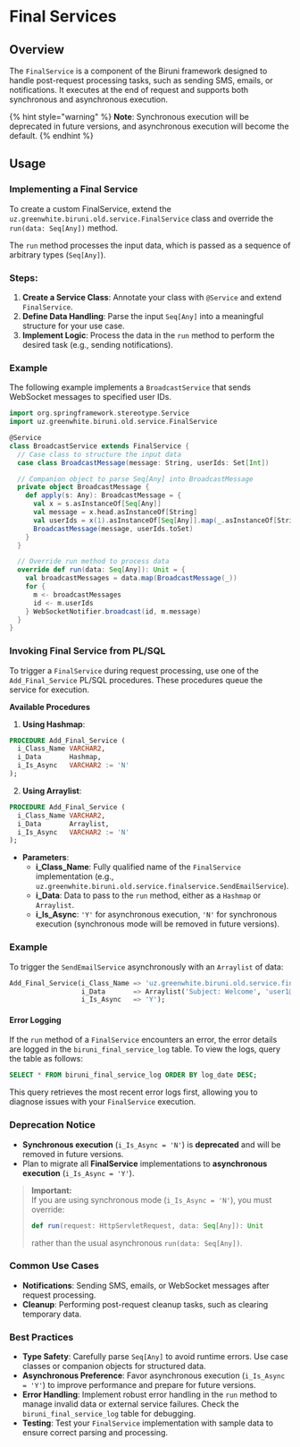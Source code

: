 # Final Services

## Overview

The `FinalService` is a component of the Biruni framework designed to handle post-request processing tasks, such as sending SMS, emails, or notifications. It executes at the end of request and supports both synchronous and asynchronous execution.

{% hint style="warning" %}
**Note**: Synchronous execution will be deprecated in future versions, and asynchronous execution will become the default.
{% endhint %}

## Usage

### Implementing a Final Service

To create a custom FinalService, extend the `uz.greenwhite.biruni.old.service.FinalService` class and override the `run(data: Seq[Any])` method.

The `run` method processes the input data, which is passed as a sequence of arbitrary types (`Seq[Any]`).

### **Steps:**

1. **Create a Service Class**: Annotate your class with `@Service` and extend `FinalService`.
2. **Define Data Handling**: Parse the input `Seq[Any]` into a meaningful structure for your use case.
3. **Implement Logic**: Process the data in the `run` method to perform the desired task (e.g., sending notifications).

### **Example**

The following example implements a `BroadcastService` that sends WebSocket messages to specified user IDs.

```scala
import org.springframework.stereotype.Service
import uz.greenwhite.biruni.old.service.FinalService

@Service
class BroadcastService extends FinalService {
  // Case class to structure the input data
  case class BroadcastMessage(message: String, userIds: Set[Int])

  // Companion object to parse Seq[Any] into BroadcastMessage
  private object BroadcastMessage {
    def apply(s: Any): BroadcastMessage = {
      val x = s.asInstanceOf[Seq[Any]]
      val message = x.head.asInstanceOf[String]
      val userIds = x(1).asInstanceOf[Seq[Any]].map(_.asInstanceOf[String].toInt)
      BroadcastMessage(message, userIds.toSet)
    }
  }

  // Override run method to process data
  override def run(data: Seq[Any]): Unit = {
    val broadcastMessages = data.map(BroadcastMessage(_))
    for {
      m <- broadcastMessages
      id <- m.userIds
    } WebSocketNotifier.broadcast(id, m.message)
  }
}
```

### Invoking Final Service from PL/SQL

To trigger a `FinalService` during request processing, use one of the `Add_Final_Service` PL/SQL procedures. These procedures queue the service for execution.

**Available Procedures**

1. **Using Hashmap**:

```sql
PROCEDURE Add_Final_Service (
  i_Class_Name VARCHAR2,
  i_Data       Hashmap,
  i_Is_Async   VARCHAR2 := 'N'
);
```

2. **Using Arraylist**:

```sql
PROCEDURE Add_Final_Service (
  i_Class_Name VARCHAR2,
  i_Data       Arraylist,
  i_Is_Async   VARCHAR2 := 'N'
);
```

* **Parameters**:
  * **i\_Class\_Name**: Fully qualified name of the `FinalService` implementation (e.g., `uz.greenwhite.biruni.old.service.finalservice.SendEmailService`).
  * **i\_Data**: Data to pass to the `run` method, either as a `Hashmap` or `Arraylist`.
  * **i\_Is\_Async**: `'Y'` for asynchronous execution, `'N'` for synchronous execution (synchronous mode will be removed in future versions).

### **Example**

To trigger the `SendEmailService` asynchronously with an `Arraylist` of data:

```sql
Add_Final_Service(i_Class_Name => 'uz.greenwhite.biruni.old.service.finalservice.SendEmailService',
                  i_Data       => Arraylist('Subject: Welcome', 'user1@example.com'),
                  i_Is_Async   => 'Y');
```

#### Error Logging

If the `run` method of a `FinalService` encounters an error, the error details are logged in the `biruni_final_service_log` table. To view the logs, query the table as follows:

```sql
SELECT * FROM biruni_final_service_log ORDER BY log_date DESC;
```

This query retrieves the most recent error logs first, allowing you to diagnose issues with your `FinalService` execution.

### Deprecation Notice

* **Synchronous execution** (`i_Is_Async = 'N'`) is **deprecated** and will be removed in future versions.
* Plan to migrate all **FinalService** implementations to **asynchronous execution** (`i_Is_Async = 'Y'`).

> **Important:**\
> If you are using synchronous mode (`i_Is_Async = 'N'`), you must override:
>
> ```scala
> def run(request: HttpServletRequest, data: Seq[Any]): Unit
> ```
>
> rather than the usual asynchronous `run(data: Seq[Any])`.

### Common Use Cases

* **Notifications**: Sending SMS, emails, or WebSocket messages after request processing.
* **Cleanup**: Performing post-request cleanup tasks, such as clearing temporary data.

### Best Practices

* **Type Safety**: Carefully parse `Seq[Any]` to avoid runtime errors. Use case classes or companion objects for structured data.
* **Asynchronous Preference**: Favor asynchronous execution (`i_Is_Async = 'Y'`) to improve performance and prepare for future versions.
* **Error Handling**: Implement robust error handling in the `run` method to manage invalid data or external service failures. Check the `biruni_final_service_log` table for debugging.
* **Testing**: Test your `FinalService` implementation with sample data to ensure correct parsing and processing.
